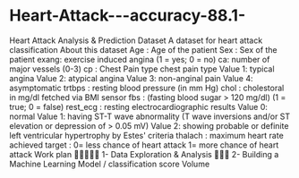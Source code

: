 # Heart-Attack---accuracy-88.1-
Heart Attack Analysis &amp; Prediction Dataset A dataset for heart attack classification About this dataset Age : Age of the patient Sex : Sex of the patient exang: exercise induced angina (1 = yes; 0 = no) ca: number of major vessels (0-3) cp : Chest Pain type chest pain type  Value 1: typical angina  Value 2: atypical angina Value 3: non-anginal pain Value 4: asymptomatic trtbps : resting blood pressure (in mm Hg) chol : cholestoral in mg/dl fetched via BMI sensor fbs : (fasting blood sugar > 120 mg/dl) (1 = true; 0 = false) rest_ecg : resting electrocardiographic results  Value 0: normal  Value 1: having ST-T wave abnormality (T wave inversions and/or ST elevation or depression of > 0.05 mV) Value 2: showing probable or definite left ventricular hypertrophy by Estes' criteria thalach : maximum heart rate achieved  target : 0= less chance of heart attack 1= more chance of heart attack  Work plan 🤝🤝🤝🤝🤝 1- Data Exploration &amp; Analysis 🤝🤝🤝 2- Building a Machine Learning Model / classification score Volume
